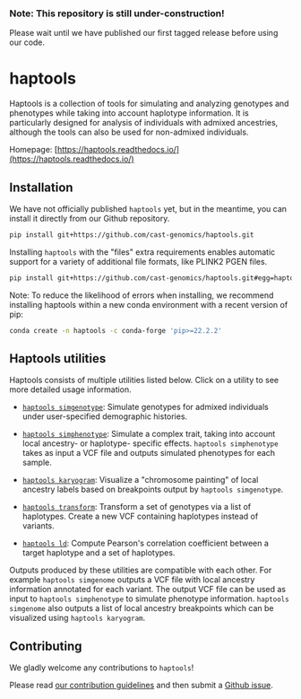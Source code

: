 ### Note: This repository is still under-construction!
Please wait until we have published our first tagged release before using our code.

# haptools

Haptools is a collection of tools for simulating and analyzing genotypes and phenotypes while taking into account haplotype information. It is particularly designed for analysis of individuals with admixed ancestries, although the tools can also be used for non-admixed individuals.

Homepage: [https://haptools.readthedocs.io/](https://haptools.readthedocs.io/)

## Installation

We have not officially published `haptools` yet, but in the meantime, you can install it directly from our Github repository.
```bash
pip install git+https://github.com/cast-genomics/haptools.git
```
Installing `haptools` with the "files" extra requirements enables automatic support for a variety of additional file formats, like PLINK2 PGEN files.
```bash
pip install git+https://github.com/cast-genomics/haptools.git#egg=haptools[files]
```

Note: To reduce the likelihood of errors when installing, we recommend installing haptools within a new conda environment with a recent version of pip:
```bash
conda create -n haptools -c conda-forge 'pip>=22.2.2'
```

## Haptools utilities

Haptools consists of multiple utilities listed below. Click on a utility to see more detailed usage information.

* [`haptools simgenotype`](https://haptools.readthedocs.io/en/latest/commands/simgenotype.html): Simulate genotypes for admixed individuals under user-specified demographic histories.

* [`haptools simphenotype`](https://haptools.readthedocs.io/en/latest/commands/simphenotype.html): Simulate a complex trait, taking into account local ancestry- or haplotype- specific effects. `haptools simphenotype` takes as input a VCF file and outputs simulated phenotypes for each sample.

* [`haptools karyogram`](https://haptools.readthedocs.io/en/latest/commands/karyogram.html): Visualize a "chromosome painting" of local ancestry labels based on breakpoints output by `haptools simgenotype`.

* [`haptools transform`](https://haptools.readthedocs.io/en/latest/commands/transform.html): Transform a set of genotypes via a list of haplotypes. Create a new VCF containing haplotypes instead of variants.

* [`haptools ld`](https://haptools.readthedocs.io/en/latest/commands/ld.html): Compute Pearson's correlation coefficient between a target haplotype and a set of haplotypes.

Outputs produced by these utilities are compatible with each other. For example
`haptools simgenome` outputs a VCF file with local ancestry information annotated for each variant. The output VCF file can be used as input to `haptools simphenotype` to simulate phenotype information. `haptools simgenome` also outputs a list of local ancestry breakpoints which can be visualized using `haptools karyogram`. 

## Contributing

We gladly welcome any contributions to `haptools`!

Please read [our contribution guidelines](https://haptools.readthedocs.io/en/latest/project_info/contributing.html) and then submit a [Github issue](https://github.com/cast-genomics/haptools/issues).
